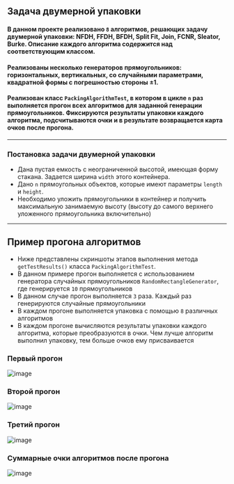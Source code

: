 ## Задача двумерной упаковки

#### В данном проекте реализовано `8` алгоритмов, решающих задачу двумерной упаковки: NFDH, FFDH, BFDH, Split Fit, Join, FCNR, Sleator, Burke. Описание каждого алгоритма содержится над соответствующим классом.
#### Реализованы несколько генераторов прямоугольников: горизонтальных, вертикальных, со случайными параметрами, квадратной формы с погрешностью стороны ±1.
#### Реализован класс `PackingAlgorithmTest`, в котором в цикле `n` раз выполняется прогон всех алгоритмов для заданной генерации прямоугольников. Фиксируются результаты упаковки каждого алгоритма, подсчитываются очки и в результате возвращается карта очков после прогона.

---

### Постановка задачи двумерной упаковки
- Дана пустая емкость с неограниченной высотой, имеющая форму стакана. Задается ширина `width` этого контейнера.
- Дано `n` прямоугольных объектов, которые имеют параметры `length` и `height`.
- Необходимо уложить прямоугольники в контейнер и получить максимальную занимаемую высоту (высоту до самого верхнего уложенного прямоугольника включительно)

---

## Пример прогона алгоритмов

- Ниже представлены скриншоты этапов выполнения метода `getTestResults()` класса `PackingAlgorithmTest`.
- В данном примере прогон выполняется с использованием генератора случайных прямоугольников `RandomRectangleGenerator`, где генерируется `10` прямоугольников
- В данном случае прогон выполняется `3` раза. Каждый раз генерируются случайные прямоугольники
- В каждом прогоне выполняется упаковка с помощью `8` различных алгоритмов
- В каждом прогоне вычисляются результаты упаковки каждого алгоритма, которые преобразуются в очки. Чем лучше алгоритм выполнил упаковку, тем больше очков ему присваивается

### Первый прогон
![image](https://github.com/user-attachments/assets/7c434f0b-6f14-4a31-bafc-d8713f5f116a)

### Второй прогон
![image](https://github.com/user-attachments/assets/bf4331f4-687e-4057-a404-3d81bdd1b84d)

### Третий прогон
![image](https://github.com/user-attachments/assets/13e702ff-d407-49bb-bbdb-805a1a336256)

### Суммарные очки алгоритмов после прогона
![image](https://github.com/user-attachments/assets/dd2a1ba9-89e7-47fb-ac1e-20438a8aa9f4)



